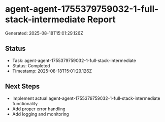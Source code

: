 # agent-agent-1755379759032-1-full-stack-intermediate Report

Generated: 2025-08-18T15:01:29.126Z

## Status
- Task: agent-agent-1755379759032-1-full-stack-intermediate
- Status: Completed
- Timestamp: 2025-08-18T15:01:29.126Z

## Next Steps
- Implement actual agent-agent-1755379759032-1-full-stack-intermediate functionality
- Add proper error handling
- Add logging and monitoring
